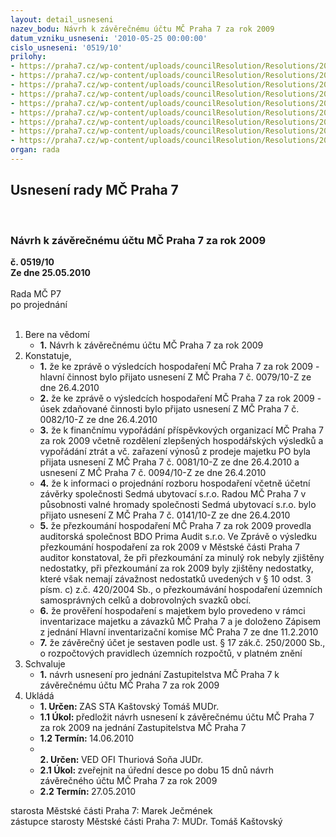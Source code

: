 ```yaml
---
layout: detail_usneseni
nazev_bodu: Návrh k závěrečnému účtu MČ Praha 7 za rok 2009
datum_vzniku_usneseni: '2010-05-25 00:00:00'
cislo_usneseni: '0519/10'
prilohy:
- https://praha7.cz/wp-content/uploads/councilResolution/Resolutions/20393/25-10-usneseni0079_10z.doc
- https://praha7.cz/wp-content/uploads/councilResolution/Resolutions/20393/25-10-usneseni0081_10z.doc
- https://praha7.cz/wp-content/uploads/councilResolution/Resolutions/20393/25-10-usneseni0094_10z.doc
- https://praha7.cz/wp-content/uploads/councilResolution/Resolutions/20393/25-10-usneseni0082_10z.doc
- https://praha7.cz/wp-content/uploads/councilResolution/Resolutions/20393/25-10-usneseni0141_10z.doc
- https://praha7.cz/wp-content/uploads/councilResolution/Resolutions/20393/25-10-auditorsk%c3%a1_zpr%c3%a1va2009.pdf
- https://praha7.cz/wp-content/uploads/councilResolution/Resolutions/20393/25-10-(5)(1.2)fin_vyp2009.pdf
- https://praha7.cz/wp-content/uploads/councilResolution/Resolutions/20393/25-10-(16)z%c3%a1pishik.pdf
- https://praha7.cz/wp-content/uploads/councilResolution/Resolutions/20393/25-10-z%c3%a1v_%c3%ba%c4%8detnaza(1).doc
organ: rada
---
```

<div id="ucUsn_pList" class="usn">
	<span><h2>Usnesení rady MČ Praha 7 </h2>
<br></span><div class="standBody">
<span><h3>Návrh k závěrečnému účtu MČ Praha 7 za rok 2009</h3></span><div class="center">
		<strong>č. 0519/10</strong><br>
	</div>
<div class="center">
		<strong>Ze dne 25.05.2010</strong><br><br>
	</div>Rada MČ P7<br> po projednání<br><br><ol>
<li>Bere na vědomí<ul><li>
<strong>1.</strong> Návrh k závěrečnému účtu MČ Praha 7 za rok 2009</li></ul>
</li>
<li>Konstatuje,<ul>
<li>
<strong>1.</strong> že ke zprávě o výsledcích hospodaření MČ Praha 7 za rok 2009 - hlavní činnost bylo přijato usnesení Z MČ Praha 7 č. 0079/10-Z ze dne 26.4.2010</li>
<li>
<strong>2.</strong> že ke zprávě o výsledcích hospodaření MČ Praha 7 za rok 2009 - úsek zdaňované činnosti bylo přijato usnesení Z MČ Praha 7 č. 0082/10-Z ze dne 26.4.2010</li>
<li>
<strong>3.</strong> že k finančnímu vypořádání příspěvkových organizací MČ Praha 7 za rok 2009 včetně rozdělení zlepšených hospodářských výsledků a vypořádání ztrát a vč. zařazení výnosů z prodeje majetku PO byla přijata usnesení Z MČ Praha 7  č. 0081/10-Z ze dne 26.4.2010 a usnesení Z MČ Praha 7  č. 0094/10-Z ze dne 26.4.2010</li>
<li>
<strong>4.</strong> že k informaci o projednání rozboru hospodaření včetně účetní závěrky společnosti Sedmá ubytovací s.r.o. Radou MČ Praha 7 v působnosti valné hromady společnosti Sedmá ubytovací s.r.o. bylo přijato usnesení Z MČ Praha 7 č. 0141/10-Z ze dne 26.4.2010</li>
<li>
<strong>5.</strong> že přezkoumání hospodaření MČ Praha 7 za rok 2009 provedla auditorská společnost BDO Prima Audit s.r.o. Ve Zprávě o výsledku přezkoumání hospodaření za rok 2009  v Městské části Praha 7 auditor konstatoval, že  při přezkoumání za minulý rok nebyly zjištěny nedostatky, při přezkoumání za rok 2009 byly zjištěny nedostatky, které však nemají závažnost nedostatků uvedených v § 10 odst. 3 písm. c) z.č. 420/2004 Sb., o přezkoumávání hospodaření územních samosprávných celků a dobrovolných svazků obcí.</li>
<li>
<strong>6.</strong> že prověření hospodaření s majetkem bylo provedeno v rámci inventarizace majetku a závazků MČ Praha 7 a je doloženo Zápisem z jednání Hlavní inventarizační komise MČ Praha 7 ze dne 11.2.2010</li>
<li>
<strong>7.</strong> že závěrečný účet je sestaven podle ust. § 17 zák.č. 250/2000 Sb., o rozpočtových pravidlech územních rozpočtů, v platném znění</li>
</ul>
</li>
<li>Schvaluje<ul><li>
<strong>1.</strong> návrh usnesení pro jednání Zastupitelstva MČ Praha 7 k závěrečnému účtu MČ Praha 7 za rok 2009</li></ul>
</li>
<li>Ukládá<ul>
<li>
<strong>1. Určen: </strong>ZAS STA Kaštovský Tomáš MUDr.</li>
<li>
<strong>1.1 Úkol: </strong>předložit návrh usnesení k závěrečnému účtu MČ Praha 7 za rok 2009 na jednání Zastupitelstva MČ Praha 7</li>
<li>
<strong>1.2 Termín: </strong>14.06.2010</li>
<li>
<strong><br>2. Určen: </strong>VED OFI Thuriová Soňa JUDr.</li>
<li>
<strong>2.1 Úkol: </strong>zveřejnit na úřední desce po dobu 15 dnů návrh závěrečného účtu MČ Praha 7 za rok 2009 </li>
<li>
<strong>2.2 Termín: </strong>27.05.2010</li>
</ul>
</li>
</ol>starosta Městské části Praha 7: Marek Ječmének<br>zástupce starosty Městské části Praha 7: MUDr. Tomáš Kaštovský 
</div>
</div>